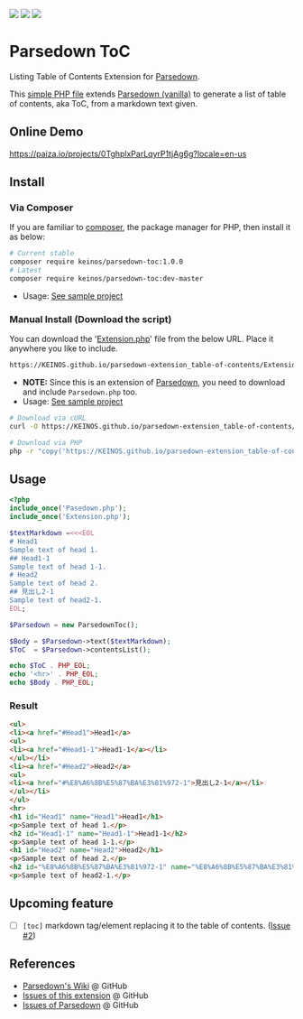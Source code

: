 [![](https://travis-ci.org/KEINOS/parsedown-extension_table-of-contents.svg?branch=master)](https://travis-ci.org/KEINOS/parsedown-extension_table-of-contents "Travis CI Build Status")
[![](https://img.shields.io/packagist/php-v/keinos/parsedown-toc)](https://packagist.org/packages/keinos/parsedown-toc "Supported PHP Version")
[![](https://img.shields.io/badge/Parsedown-%3E%3D1.7-blue)](https://github.com/erusev/parsedown/releases "Supported Parsedown Version")

# Parsedown ToC

Listing Table of Contents Extension for [Parsedown](http://parsedown.org/).

This [simple PHP file](https://github.com/KEINOS/parsedown-extension_table-of-contents/blob/master/Extension.php) extends [Parsedown (vanilla)](https://github.com/erusev/parsedown) to generate a list of table of contents, aka ToC, from a markdown text given.

## Online Demo

https://paiza.io/projects/0TghplxParLqyrP1tjAg6g?locale=en-us

## Install

### Via Composer

If you are familiar to [composer](https://en.wikipedia.org/wiki/Composer_(software)), the package manager for PHP, then install it as below:

```bash
# Current stable
composer require keinos/parsedown-toc:1.0.0
# Latest
composer require keinos/parsedown-toc:dev-master
```

- Usage: [See sample project](https://github.com/KEINOS/parsedown-extension_table-of-contents/tree/master/samples/composer)

### Manual Install (Download the script)

You can download the '[Extension.php](https://github.com/KEINOS/parsedown-extension_table-of-contents/blob/master/Extension.php)' file from the below URL. Place it anywhere you like to include.

```bash
https://KEINOS.github.io/parsedown-extension_table-of-contents/Extension.php
```

- **NOTE:** Since this is an extension of [Parsedown](https://parsedown.org/), you need to download and include `Parsedown.php` too.
- Usage: [See sample project](https://github.com/KEINOS/parsedown-extension_table-of-contents/tree/master/samples/download)

```bash
# Download via cURL
curl -O https://KEINOS.github.io/parsedown-extension_table-of-contents/Extension.php
```

```bash
# Download via PHP
php -r "copy('https://KEINOS.github.io/parsedown-extension_table-of-contents/Extension.php', './Extension.php');"
```

## Usage

```php
<?php
include_once('Pasedown.php');
include_once('Extension.php');

$textMarkdown =<<<EOL
# Head1
Sample text of head 1.
## Head1-1
Sample text of head 1-1.
# Head2
Sample text of head 2.
## 見出し2-1
Sample text of head2-1.
EOL;

$Parsedown = new ParsedownToc();

$Body = $Parsedown->text($textMarkdown);
$ToC  = $Parsedown->contentsList();

echo $ToC . PHP_EOL;
echo '<hr>' . PHP_EOL;
echo $Body . PHP_EOL;
```

### Result

```html
<ul>
<li><a href="#Head1">Head1</a>
<ul>
<li><a href="#Head1-1">Head1-1</a></li>
</ul></li>
<li><a href="#Head2">Head2</a>
<ul>
<li><a href="#%E8%A6%8B%E5%87%BA%E3%81%972-1">見出し2-1</a></li>
</ul></li>
</ul>
<hr>
<h1 id="Head1" name="Head1">Head1</h1>
<p>Sample text of head 1.</p>
<h2 id="Head1-1" name="Head1-1">Head1-1</h2>
<p>Sample text of head 1-1.</p>
<h1 id="Head2" name="Head2">Head2</h1>
<p>Sample text of head 2.</p>
<h2 id="%E8%A6%8B%E5%87%BA%E3%81%972-1" name="%E8%A6%8B%E5%87%BA%E3%81%972-1">見出し2-1</h2>
<p>Sample text of head2-1.</p>
```

## Upcoming feature

- [ ] `[toc]` markdown tag/element replacing it to the table of contents. ([Issue #2](https://github.com/KEINOS/parsedown-extension_table-of-contents/issues/2))

## References

- [Parsedown's Wiki](https://github.com/erusev/parsedown/wiki) @ GitHub
- [Issues of this extension](https://github.com/KEINOS/parsedown-extension_table-of-contents/issues) @ GitHub
- [Issues of Parsedown](https://github.com/erusev/parsedown/issues) @ GitHub

